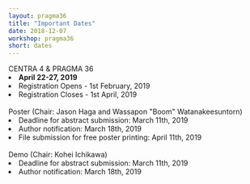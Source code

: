 ```yaml
---
layout: pragma36
title: "Important Dates"
date: 2018-12-07
workshop: pragma36
short: dates
---
```


<div class="border36">CENTRA 4 & PRAGMA 36 </div>

<li><strong>April 22-27, 2019</strong></li>
<li>Registration Opens - 1st February, 2019</li>
<li>Registration Closes - 1st April, 2019</li><br>

<div class="border36">Poster (Chair: Jason Haga and Wassapon "Boom" Watanakeesuntorn) </div>
<li>Deadline for abstract submission: March 11th, 2019</li>
<li>Author notification: March 18th, 2019</li>
<li>File submission for free poster printing: April 11th, 2019</li><br>

<div class="border36">Demo (Chair: Kohei Ichikawa) </div>
<li>Deadline for abstract submission: March 11th, 2019</li>
<li>Author notification: March 18th, 2019</li>
